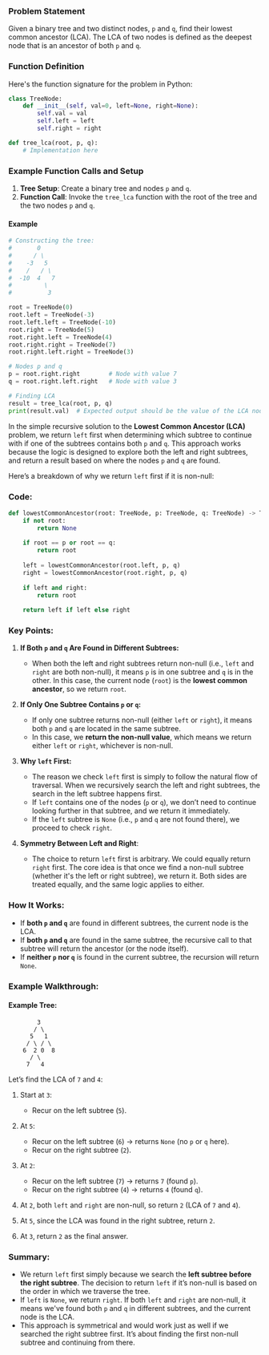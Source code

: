 ### Problem Statement
Given a binary tree and two distinct nodes, `p` and `q`, find their lowest common ancestor (LCA). The LCA of two nodes is defined as the deepest node that is an ancestor of both `p` and `q`.

### Function Definition
Here's the function signature for the problem in Python:

```python
class TreeNode:
    def __init__(self, val=0, left=None, right=None):
        self.val = val
        self.left = left
        self.right = right

def tree_lca(root, p, q):
    # Implementation here
```

### Example Function Calls and Setup
1. **Tree Setup**: Create a binary tree and nodes `p` and `q`.
2. **Function Call**: Invoke the `tree_lca` function with the root of the tree and the two nodes `p` and `q`.

#### Example
```python
# Constructing the tree:
#       0
#      / \
#    -3   5
#    /   / \
#  -10  4   7
#         \
#          3

root = TreeNode(0)
root.left = TreeNode(-3)
root.left.left = TreeNode(-10)
root.right = TreeNode(5)
root.right.left = TreeNode(4)
root.right.right = TreeNode(7)
root.right.left.right = TreeNode(3)

# Nodes p and q
p = root.right.right        # Node with value 7
q = root.right.left.right   # Node with value 3

# Finding LCA
result = tree_lca(root, p, q)
print(result.val)  # Expected output should be the value of the LCA node
```

In the simple recursive solution to the **Lowest Common Ancestor (LCA)** problem, we return `left` first when determining which subtree to continue with if one of the subtrees contains both `p` and `q`. This approach works because the logic is designed to explore both the left and right subtrees, and return a result based on where the nodes `p` and `q` are found.

Here’s a breakdown of why we return `left` first if it is non-null:

### Code:
```python
def lowestCommonAncestor(root: TreeNode, p: TreeNode, q: TreeNode) -> TreeNode:
    if not root:
        return None
    
    if root == p or root == q:
        return root
    
    left = lowestCommonAncestor(root.left, p, q)
    right = lowestCommonAncestor(root.right, p, q)
    
    if left and right:
        return root
    
    return left if left else right
```

### Key Points:

1. **If Both `p` and `q` Are Found in Different Subtrees:**
   - When both the left and right subtrees return non-null (i.e., `left` and `right` are both non-null), it means `p` is in one subtree and `q` is in the other. In this case, the current node (`root`) is the **lowest common ancestor**, so we return `root`.
   
2. **If Only One Subtree Contains `p` or `q`:**
   - If only one subtree returns non-null (either `left` or `right`), it means both `p` and `q` are located in the same subtree.
   - In this case, we **return the non-null value**, which means we return either `left` or `right`, whichever is non-null.
   
3. **Why `left` First:**
   - The reason we check `left` first is simply to follow the natural flow of traversal. When we recursively search the left and right subtrees, the search in the left subtree happens first.
   - If `left` contains one of the nodes (`p` or `q`), we don’t need to continue looking further in that subtree, and we return it immediately.
   - If the `left` subtree is `None` (i.e., `p` and `q` are not found there), we proceed to check `right`.

4. **Symmetry Between Left and Right**:
   - The choice to return `left` first is arbitrary. We could equally return `right` first. The core idea is that once we find a non-null subtree (whether it's the left or right subtree), we return it. Both sides are treated equally, and the same logic applies to either.

### How It Works:

- If **both `p` and `q`** are found in different subtrees, the current node is the LCA.
- If **both `p` and `q`** are found in the same subtree, the recursive call to that subtree will return the ancestor (or the node itself).
- If **neither `p` nor `q`** is found in the current subtree, the recursion will return `None`.

### Example Walkthrough:

#### Example Tree:
```
        3
       / \
      5   1
     / \ / \
    6  2 0  8
      / \
     7   4
```

Let’s find the LCA of `7` and `4`:

1. Start at `3`:
   - Recur on the left subtree (`5`).
   
2. At `5`:
   - Recur on the left subtree (`6`) → returns `None` (no `p` or `q` here).
   - Recur on the right subtree (`2`).
   
3. At `2`:
   - Recur on the left subtree (`7`) → returns `7` (found `p`).
   - Recur on the right subtree (`4`) → returns `4` (found `q`).
   
4. At `2`, both `left` and `right` are non-null, so return `2` (LCA of `7` and `4`).

5. At `5`, since the LCA was found in the right subtree, return `2`.

6. At `3`, return `2` as the final answer.

### Summary:

- We return `left` first simply because we search the **left subtree before the right subtree**. The decision to return `left` if it’s non-null is based on the order in which we traverse the tree.
- If `left` is `None`, we return `right`. If both `left` and `right` are non-null, it means we've found both `p` and `q` in different subtrees, and the current node is the LCA.
- This approach is symmetrical and would work just as well if we searched the right subtree first. It’s about finding the first non-null subtree and continuing from there.
